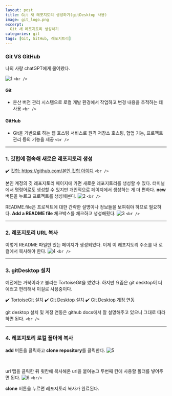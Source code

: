 ```yaml
---
layout: post
title: Git 새 레포지토리 생성하기(gitDesktop 사용)
image: git_logo.png
excerpt: 
  Git 새 레포지토리 생성하기
categories: git
tags: [Git, GitHub, 레포지트리]
---
```

### Git VS GitHub

나의 사랑 chatGPT에게 물어봤다.

![1](https://github.com/DaYoung-woo/DaYoung-woo.github.io/assets/131967254/46800c55-1a49-4740-a94c-50b723f8e92c)
`<br />`

#### Git

- 분산 버전 관리 시스템으로 로컬 개발 환경에서 작업하고 변경 내용을 추적하는 데 사용
  `<br />`

#### GitHub

- Git을 기반으로 하는 웹 호스팅 서비스로 원격 저장소 호스팅, 협업 기능, 프로젝트 관리 등의 기능을 제공
  `<br />`

---

### 1. 깃헙에 접속해 새로운 레포지토리 생성

✔️ [깃헙: https://github.com/본인 깃헙 아이디](https://github.com/DaYoung-woo)
`<br />`

본인 계정의 깃 레포지토리 페이지에 가면 새로운 레포지토리를 생성할 수 있다.
터미널에서 명령어로도 생성할 수 있지만 개인적으로 페이지에서 생성하는 게 더 편하다.
**new** 버튼을 누르고 프로젝트를 생성해본다.
![2](https://github.com/DaYoung-woo/DaYoung-woo.github.io/assets/131967254/5b5a7ae7-0807-4764-8c03-b3ed73f09100)
`<br />`

README.file은 프로젝트에 대한 간략한 설명이나 정보들을 보여줘야 하므로 필요하다.
**Add a README file** 체크박스를 체크하고 생성해줬다.
![3](https://github.com/DaYoung-woo/DaYoung-woo.github.io/assets/131967254/c2e8d829-569f-4a4e-a373-d6726a622fba)
`<br />`

---

### 2. 레포지토리 URL 복사

이렇게 README 파일만 있는 페이지가  생성되었다.
이제 이 레포지토리 주소를 내 로컬에서 복사해야 한다.
![4](https://github.com/DaYoung-woo/DaYoung-woo.github.io/assets/131967254/dfee5601-1de3-4c9b-a3e8-2e5b655a565a)
`<br />`

---

### 3. gitDesktop 설치

예전에는 거북이라고 불리는 TortoiseGit을 썼었다.
하지만 요즘은 git desktop이 더 예쁘고 편리해서 이걸로 사용중이다.

✔️ [TortoiseGit 설치](https://tortoisegit.org/download/)
✔️ [Git Desktop 설치](https://docs.github.com/ko/desktop/installing-and-configuring-github-desktop/installing-and-authenticating-to-github-desktop/installing-github-desktop)
✔️ [Git Desktop 계정 연동](https://docs.github.com/ko/desktop/installing-and-configuring-github-desktop/installing-and-authenticating-to-github-desktop/authenticating-to-github-in-github-desktop)

git desktop 설치 및 계정 연동은 github docs에서 잘 설명해주고 있으니 그대로 따라하면 된다.
`<br />`

---

### 4. 레포지토리 로컬 폴더에 복사

**add** 버튼을 클릭하고 **clone repository**를 클릭한다.
![5](https://github.com/DaYoung-woo/DaYoung-woo.github.io/assets/131967254/98493ee2-0ca3-41b2-88ac-08e179148ca2)

<br />

url 탭을 클릭한 뒤 윗칸에 복사해온 url을 붙여놓고 두번째 칸에 사용할 폴더를 넣어주면 된다.
![6](https://github.com/DaYoung-woo/DaYoung-woo.github.io/assets/131967254/cc8320ca-d63c-4d15-9a83-ff152ea386fd)
`<br/>`

**clone** 버튼을 누르면 레포지토리 복사가 완료된다.
